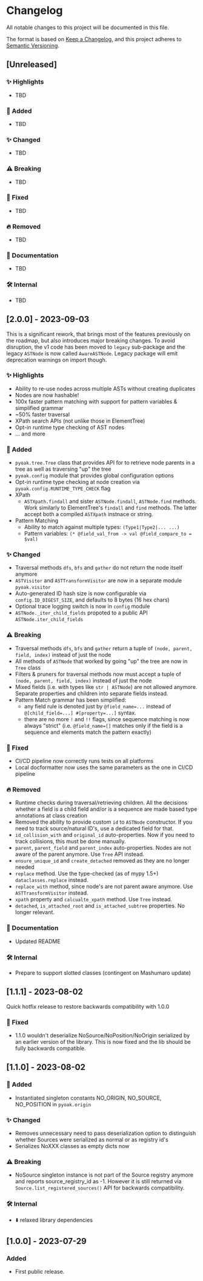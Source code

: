 # Changelog

All notable changes to this project will be documented in this file.

The format is based on [Keep a Changelog](https://keepachangelog.com/en/1.0.0/),
and this project adheres to [Semantic Versioning](https://semver.org/spec/v2.0.0.html).

## [Unreleased]

### ✨ Highlights
- TBD

### 🚀 Added

- TBD

### ✨ Changed

- TBD

### ⚠️ Breaking

- TBD

### 🐛 Fixed

- TBD

### 🔥 Removed

- TBD

### 📖 Documentation

- TBD

### 🛠️ Internal

- TBD

## [2.0.0] - 2023-09-03

This is a significant rework, that brings most of the features previously on the roadmap, but also introduces major breaking changes. To avoid disruption, the v1 code has been moved to `legacy` sub-package and the legacy `ASTNode` is now called `AwareASTNode`. Legacy package will emit deprecation warnings on import though.

### ✨ Highlights
* Ability to re-use nodes across multiple ASTs without creating duplicates
* Nodes are now hashable!
* 100x faster pattern matching with support for pattern variables & simplified grammar
* ~50% faster traversal
* XPath search APIs (not unlike those in ElementTree)
* Opt-in runtime type checking of AST nodes
* ... and more

### 🚀 Added

- `pyoak.tree.Tree` class that provides API for to retrieve node parents in a tree as well as traversing "up" the tree
- `pyoak.config` module that provides global configuration options
- Opt-in runtime type checking at node creation via `pyoak.config.RUNTIME_TYPE_CHECK` flag
- XPath
    - `ASTXpath.findall` and sister `ASTNode.findall`, `ASTNode.find` methods. Work similarly to ElementTree's `findall` and `find` methods. The latter accept both a compiled `ASTXpath` instnace or string.
- Pattern Matching
    - Ability to match against multiple types: `(Type1|Type2|... ...)`
    - Pattern variables: `(* @field_val_from -> val @field_compare_to = $val)`

### ✨ Changed

- Traversal methods `dfs`, `bfs` and `gather` do not return the node itself anymore
- `ASTVisitor` and `ASTTransformVisitor` are now in a separate module `pyoak.visitor`
- Auto-generated ID hash size is now configurable via `config.ID_DIGEST_SIZE`, and defaults to 8 bytes (16 hex chars)
- Optional trace logging switch is now in `config` module
- `ASTNode._iter_child_fields` propoted to a public API `ASTNode.iter_child_fields`

### ⚠️ Breaking

- Traversal methods `dfs`, `bfs` and `gather` return a tuple of `(node, parent, field, index)` instead of just the node
- All methods of `ASTNode` that worked by going "up" the tree are now in `Tree` class
- Filters & pruners for traversal methods now must accept a tuple of `(node, parent, field, index)` instead of just the node
- Mixed fields (i.e. with types like `str | ASTNode`) are not allowed anymore. Separate properties and children into separate fields instead.
- Pattern Match grammar has been simplified:
    - any field rule is denoted just by `@field_name=...` instead of `@[child_field=...] #[property=...]` syntax.
    - there are no more `!` and `!!` flags, since sequence matching is now always "strict" (i.e. `@field_name=[]` matches only if the field is a sequence and elements match the pattern exactly)

### 🐛 Fixed

- CI/CD pipeline now correctly runs tests on all platforms
- Local docformatter now uses the same parameters as the one in CI/CD pipeline

### 🔥 Removed

- Runtime checks during traversal/retrieving children. All the decisions whether a field is a child field and/or is a sequence are made based type annotations at class creation
- Removed the ability to provide custom `id` to `ASTNode` constructor. If you need to track source/natural ID's, use a dedicated field for that.
- `id_collision_with` and `original_id` auto-properties. Now if you need to track collisions, this must be done manually.
- `parent`, `parent_field` and `parent_index` auto-properties. Nodes are not aware of the parent anymore. Use `Tree` API instead.
- `ensure_unique_id` and `create_detached` removed as they are no longer needed
- `replace` method. Use the type-checked (as of mypy 1.5+) `dataclasses.replace` instead.
- `replace_with` method, since node's are not parent aware anymore. Use `ASTTransformVisitor` instead.
- `xpath` property and `calcualte_xpath` method. Use `Tree` instead.
- `detached`, `is_attached_root` and `is_attached_subtree` properties. No longer relevant.

### 📖 Documentation

- Updated README

### 🛠️ Internal

- Prepare to support slotted classes (contingent on Mashumaro update)

## [1.1.1] - 2023-08-02

Quick hotfix release to restore backwards compatibility with 1.0.0

### 🐛 Fixed

- 1.1.0 wouldn't deserialize NoSource/NoPosition/NoOrigin serialized by an earlier version of the library. This is now fixed and the lib should be fully backwards compatible.

## [1.1.0] - 2023-08-02

### 🚀 Added

- Instantiated singleton constants NO_ORIGIN, NO_SOURCE, NO_POSITION in `pyoak.origin`

### ✨ Changed

- Removes unnecessary need to pass deserialization option to distinguish whether Sources were serialized as normal or as registry id's
- Serializes NoXXX classes as empty dicts now

### ⚠️ Breaking

- NoSource singleton instance is not part of the Source registry anymore and reports source_registry_id as -1. However it is still returned via `Source.list_registered_sources()` API for backwards compatibility.

### 🛠️ Internal

- ⬇️ relaxed library dependencies

## [1.0.0] - 2023-07-29

### Added

- First public release.
